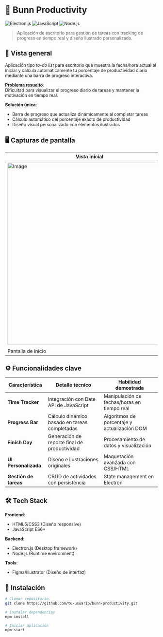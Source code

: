 # 🐰 Bunn Productivity 
![Electron.js](https://img.shields.io/badge/-Electron.js-47848F?logo=electron&logoColor=white)
![JavaScript](https://img.shields.io/badge/-JavaScript-F7DF1E?logo=javascript&logoColor=black)
![Node.js](https://img.shields.io/badge/-Node.js-339933?logo=node.js&logoColor=white)

> Aplicación de escritorio para gestión de tareas con tracking de progreso en tiempo real y diseño ilustrado personalizado.

## 🌟 Vista general
Aplicación tipo *to-do list* para escritorio que muestra la fecha/hora actual al iniciar y calcula automáticamente tu porcentaje de productividad diario mediante una barra de progreso interactiva.

**Problema resuelto**:  
Dificultad para visualizar el progreso diario de tareas y mantener la motivación en tiempo real.

**Solución única**:  
- Barra de progreso que actualiza dinámicamente al completar tareas  
- Cálculo automático del porcentaje exacto de productividad  
- Diseño visual personalizado con elementos ilustrados  

## 🖥️ Capturas de pantalla
| Vista inicial | Lista de tareas | Progreso Incompleto |Progreso Completo|
|---------------|-----------------|---------------------|-----------------|
| <img width="541" height="599" alt="Image" src="https://github.com/user-attachments/assets/837e1458-2a7a-4fc1-993a-5af174e25a44" /> | <img width="546" height="606" alt="Image" src="https://github.com/user-attachments/assets/d571d5ab-d755-4523-87d0-d8bcafd9e7fd" /> | <img width="540" height="603" alt="Image" src="https://github.com/user-attachments/assets/d8e9c720-114d-489e-8397-cdb1a261cc9d" /> | <img width="541" height="603" alt="Image" src="https://github.com/user-attachments/assets/0511af18-f04f-4b8e-8e72-1260d2a9e13e" /> |
| Pantalla de inicio | Visualización de tareas organizadas/fecha | Tracking de progreso porcentual | Tracking de objetivo alcanzado |

## ⚙️ Funcionalidades clave
| Característica | Detalle técnico | Habilidad demostrada |
|----------------|-----------------|----------------------|
| **Time Tracker** | Integración con Date API de JavaScript | Manipulación de fechas/horas en tiempo real |
| **Progress Bar** | Cálculo dinámico basado en tareas completadas | Algoritmos de porcentaje y actualización DOM |
| **Finish Day** | Generación de reporte final de productividad | Procesamiento de datos y visualización |
| **UI Personalizada** | Diseño e ilustraciones originales | Maquetación avanzada con CSS/HTML |
| **Gestión de tareas** | CRUD de actividades con persistencia | State management en Electron |

## 🛠️ Tech Stack
**Frontend**:  
- HTML5/CSS3 (Diseño responsive)  
- JavaScript ES6+  

**Backend**:  
- Electron.js (Desktop framework)  
- Node.js (Runtime environment)  

**Tools**:  
- Figma/Illustrator (Diseño de interfaz)  

## 🚀 Instalación
```bash
# Clonar repositorio
git clone https://github.com/tu-usuario/bunn-productivity.git

# Instalar dependencias
npm install

# Iniciar aplicación
npm start
